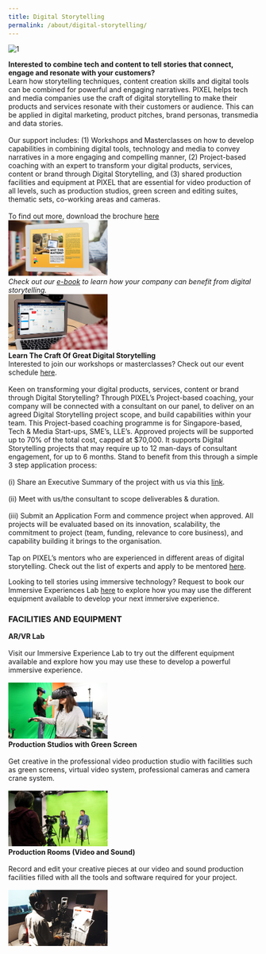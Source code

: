 ```yaml
---
title: Digital Storytelling
permalink: /about/digital-storytelling/
---
```

![1](/images/digital-storytelling/DS_Banner_1440x432.jpg)

<div class="row">
  <div class="column4">
    <b>Interested to combine tech and content to tell stories that connect, engage and resonate with your customers?</b><br><div class="spacer"> </div>
Learn how storytelling techniques, content creation skills and digital tools can be combined for powerful and engaging narratives. PIXEL helps tech and media companies use the craft of digital storytelling to make their products and services resonate with their customers or audience. This can be applied in digital marketing, product pitches, brand personas, transmedia and data stories.<br><br>
Our support includes: (1) Workshops and Masterclasses on how to develop capabilities in combining digital tools, technology and media to convey narratives in a more engaging and compelling manner, (2) Project-based coaching with an expert to transform your digital products, services, content or brand through Digital Storytelling, and (3) shared production facilities and equipment at PIXEL that are essential for video production of all levels, such as production studios, green screen and editing suites, thematic sets, co-working areas and cameras.<br><br>
    To find out more, download the brochure <a href="/files/PIXEL Brochure_DigitalStorytelling.pdf">here</a>
  </div>
  <div class="column5">
    <a href="/files/The_SME_Guide_to_DT_UIUX_DS-(FA).pdf" target="_blank"><img src="/images/design-thinking/04PIXELStarterKitImg.png" width="200"></a><br>
  <i>Check out our <a href="/files/The_SME_Guide_to_DT_UIUX_DS-(FA).pdf" target="_blank" >e-book</a> to learn how your company can benefit from digital storytelling.</i><br>
  </div>
       </div>
<div class="row"><div class="spacer1"> </div></div>       
<div class="row">
  <div class="column4">
    <img src="/images/digital-storytelling/DigitalStorytelling_Img2_770-x-430.png" width="200">
  </div>
  <div class="column5">
    <b>Learn The Craft Of Great Digital Storytelling</b><br>
    <div class="spacer"> </div>
    Interested to join our workshops or masterclasses? Check out our event schedule <a href="/events/">here</a>.<br><br>
    Keen on transforming your digital products, services, content or brand through Digital Storytelling? Through PIXEL’s Project-based coaching, your company will be connected with a consultant on our panel, to deliver on an agreed Digital Storytelling project scope, and build capabilities within your team. This Project-based coaching programme is for Singapore-based, Tech & Media Start-ups, SME’s, LLE’s. Approved projects will be supported up to 70% of the total cost, capped at $70,000. It supports Digital Storytelling projects that may require up to 12 man-days of consultant engagement, for up to 6 months. Stand to benefit from this through a simple 3 step application process: <br><br>(i) Share an Executive Summary of the project with us via this <a href="https://go.gov.sg/pbcstandard" target="_blank">link</a>.<br><br> (ii) Meet with us/the consultant to scope deliverables & duration. <br><br>(iii) Submit an Application Form and commence project when approved. All projects will be evaluated based on its innovation, scalability, the commitment to project (team, funding, relevance to core business), and capability building it brings to the organisation.
<br><br>
Tap on PIXEL’s mentors who are experienced in different areas of digital storytelling. Check out the list of experts and apply to be mentored <a href="/community/mentorship-programme/">here</a>.

Looking to tell stories using immersive technology? Request to book our Immersive Experiences Lab <a href="https://go.gov.sg/preqform" target="_blank">here</a> to explore how you may use the different equipment available to develop your next immersive experience. 
  </div></div>
<h3>FACILITIES AND EQUIPMENT</h3>

<div class="row">
  <div class="column">
    <div class="header"><b>AR/VR Lab</b></div><br>
    <div class="spacer"> </div>
    <div class="para">Visit our Immersive Experience Lab to try out the different equipment available and explore how you may use these to develop a powerful immersive experience.</div><br>
         <img src="/images/facilities/facilities-and-equipment/Immersive-Experiences-Lab_630-x-355.png" width="200">
  </div>
  <div class="column">
    <div class="header"><b>Production Studios with Green Screen</b></div><br>
    <div class="spacer"> </div>
    <div class="para">Get creative in the professional video production studio with facilities such as green screens, virtual video system, professional cameras and camera crane system.</div><br><img src="/images/facilities/facilities-and-equipment/IMG_8110-green-screen-2.jpg" width="200">
  </div>
  <div class="column">
    <div class="header"><b>Production Rooms (Video and Sound)</b></div><br>
    <div class="spacer"> </div>
    <div class="para">Record and edit your creative pieces at our video and sound production facilities filled with all the tools and software required for your project.</div><br><img src="/images/facilities/facilities-and-equipment/Production-Room_630-x-355.png" width="200">
    </div>
       </div>
